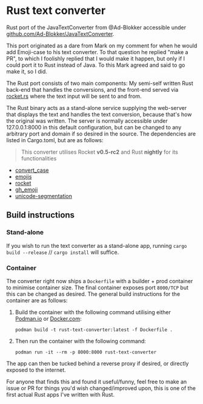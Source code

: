# Rust text converter

Rust port of the JavaTextConverter from @Ad-Blokker accessible under [github.com/Ad-Blokker/JavaTextConverter](https://github.com/Ad-Blokker/JavaTextConverter).

This port originated as a dare from Mark on my comment for when he would add Emoji-case to his text converter. To that question he replied "make a PR", to which I foolishly replied that I would make it happen, but only if I could port it to Rust instead of Java. To this Mark agreed and said to go make it, so I did.

The Rust port consists of two main components: My semi-self written Rust back-end that handles the conversions, and the front-end served via [rocket.rs](https://rocket.rs) where the text input will be sent to and from.

The Rust binary acts as a stand-alone service supplying the web-server that displays the text and handles the text conversion, because that's how the original was written. The server is normally accessible under 127.0.0.1:8000 in this default configuration, but can be changed to any arbitrary port and domain if so desired in the source. The dependencies are listed in Cargo.toml, but are as follows:

> This converter utilises Rocket **v0.5-rc2** and Rust **nightly** for its functionalities

- [convert_case](https://crates.io/crates/convert_case)
- [emojis](https://crates.io/crates/emojis)
- [rocket](https://crates.io/crates/rocket)
- [gh_emoji](https://crates.io/crates/gh-emoji)
- [unicode-segmentation](https://crates.io/crates/unicode-segmentation)

## Build instructions

### Stand-alone

If you wish to run the text converter as a stand-alone app, running `cargo build --release` // `cargo install` will suffice.

### Container

The converter right now ships a `Dockerfile` with a builder + prod container to minimise container size. The final container exposes port `8000/TCP` but this can be changed as desired. The general build instructions for the container are as follows:

1. Build the container with the following command utilising either [Podman.io](https://podman.io/) or [Docker.com](https://www.docker.com/):
    ```
    podman build -t rust-text-converter:latest -f Dockerfile .
    ```
2. Then run the container with the following command:
    ```
    podman run -it --rm -p 8000:8000 rust-text-converter
    ```

The app can then be tucked behind a reverse proxy if desired, or directly exposed to the internet.

For anyone that finds this and found it useful/funny, feel free to make an issue or PR for things you'd wish changed/improved upon, this is one of the first actual Rust apps I've written with Rust.

